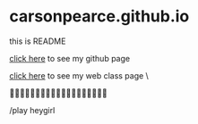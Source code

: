 # carsonpearce.github.io
this is README

[click here](http://carsonp.github.io) to see my github page 

[click here](http://carsonp.github.io/wpd/firstwebsite/index.html) to see my web class page \


:red_car::dash::red_car::dash::dash::red_car::dash::dash::red_car::dash::red_car::dash::dash::dash::red_car::dash::red_car::dash::dash:


/play heygirl
